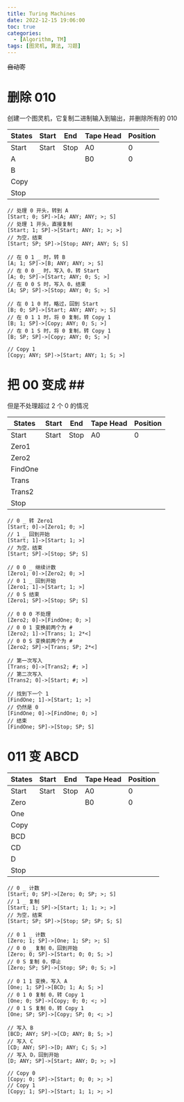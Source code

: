 ```yaml
---
title: Turing Machines
date: 2022-12-15 19:06:00
toc: true
categories:
  - [Algorithm, TM]
tags: [图灵机, 算法, 习题]
---
```


~~自动寄~~

<!-- more -->

# 删除 010

创建一个图灵机，它复制二进制输入到输出，并删除所有的 010

| States | Start | End  | Tape Head | Position |
| ------ | ----- | ---- | --------- | -------- |
| Start  | Start | Stop | A0        | 0        |
| A      |       |      | B0        | 0        |
| B      |
| Copy   |
| Stop   |

```tms
// 处理 0 开头，转到 A
[Start; 0; SP]->[A; ANY; ANY; >; S]
// 处理 1 开头，直接复制
[Start; 1; SP]->[Start; ANY; 1; >; >]
// 为空，结束
[Start; SP; SP]->[Stop; ANY; ANY; S; S]

// 在 0 1 _ 时，转 B
[A; 1; SP]->[B; ANY; ANY; >; S]
// 在 0 0 _ 时，写入 0，转 Start
[A; 0; SP]->[Start; ANY; 0; S; >]
// 在 0 0 S 时，写入 0，结束
[A; SP; SP]->[Stop; ANY; 0; S; >]

// 在 0 1 0 时，略过，回到 Start
[B; 0; SP]->[Start; ANY; ANY; >; S]
// 在 0 1 1 时，将 0 复制，转 Copy 1
[B; 1; SP]->[Copy; ANY; 0; S; >]
// 在 0 1 S 时，将 0 复制，转 Copy 1
[B; SP; SP]->[Copy; ANY; 0; S; >]

// Copy 1
[Copy; ANY; SP]->[Start; ANY; 1; S; >]
```

# 把 00 变成 \#\#

但是不处理超过 2 个 0 的情况

| States  | Start | End  | Tape Head | Position |
| ------- | ----- | ---- | --------- | -------- |
| Start   | Start | Stop | A0        | 0        |
| Zero1   |
| Zero2   |
| FindOne |
| Trans   |
| Trans2  |
| Stop    |

```tms
// 0 _ 转 Zero1
[Start; 0]->[Zero1; 0; >]
// 1 _ 回到开始
[Start; 1]->[Start; 1; >]
// 为空，结束
[Start; SP]->[Stop; SP; S]

// 0 0 _ 继续计数
[Zero1; 0]->[Zero2; 0; >]
// 0 1 _ 回到开始
[Zero1; 1]->[Start; 1; >]
// 0 S 结束
[Zero1; SP]->[Stop; SP; S]

// 0 0 0 不处理
[Zero2; 0]->[FindOne; 0; >]
// 0 0 1 变换前两个为 #
[Zero2; 1]->[Trans; 1; 2*<]
// 0 0 S 变换前两个为 #
[Zero2; SP]->[Trans; SP; 2*<]

// 第一次写入
[Trans; 0]->[Trans2; #; >]
// 第二次写入
[Trans2; 0]->[Start; #; >]

// 找到下一个 1
[FindOne; 1]->[Start; 1; >]
// 仍然是 0
[FindOne; 0]->[FindOne; 0; >]
// 结束
[FindOne; SP]->[Stop; SP; S]
```

# 011 变 ABCD

| States | Start | End  | Tape Head | Position |
| ------ | ----- | ---- | --------- | -------- |
| Start  | Start | Stop | A0        | 0        |
| Zero   |       |      | B0        | 0        |
| One    |
| Copy   |
| BCD    |
| CD     |
| D      |
| Stop   |

```tms
// 0 _ 计数
[Start; 0; SP]->[Zero; 0; SP; >; S]
// 1 _ 复制
[Start; 1; SP]->[Start; 1; 1; >; >]
// 为空，结束
[Start; SP; SP]->[Stop; SP; SP; S; S]

// 0 1 _ 计数
[Zero; 1; SP]->[One; 1; SP; >; S]
// 0 0 _ 复制 0，回到开始
[Zero; 0; SP]->[Start; 0; 0; S; >]
// 0 S 复制 0，停止
[Zero; SP; SP]->[Stop; SP; 0; S; >]

// 0 1 1 变换，写入 A
[One; 1; SP]->[BCD; 1; A; S; >]
// 0 1 0 复制 0，转 Copy 1
[One; 0; SP]->[Copy; 0; 0; <; >]
// 0 1 S 复制 0，转 Copy 1
[One; SP; SP]->[Copy; SP; 0; <; >]

// 写入 B
[BCD; ANY; SP]->[CD; ANY; B; S; >]
// 写入 C
[CD; ANY; SP]->[D; ANY; C; S; >]
// 写入 D，回到开始
[D; ANY; SP]->[Start; ANY; D; >; >]

// Copy 0
[Copy; 0; SP]->[Start; 0; 0; >; >]
// Copy 1
[Copy; 1; SP]->[Start; 1; 1; >; >]
```

